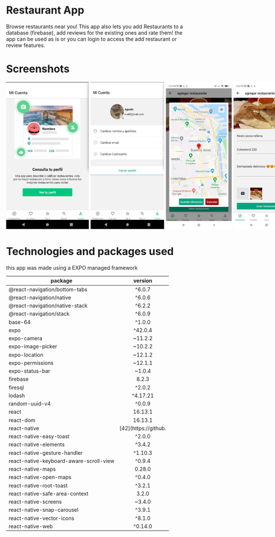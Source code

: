 # Restaurant App

Browse restaurants near you! This app also lets you add Restaurants to a database (firebase), add reviews for the existing ones and rate them! the app can be used as is or you can login to access the add restaurant or review features. 

# Screenshots


<div style="display:flex; flex-direction: row">
<img style="margin-right:5px; margin-bottom:5px" src="https://github.com/yamil-90/restaurant-app/blob/main/assets/screenshots/shot1.png" width="250" height="400">
<img style="margin-right:5px; margin-bottom:5px" src="https://github.com/yamil-90/restaurant-app/blob/main/assets/screenshots/shot2.png" width="200" height="400">
<img style="margin-right:5px; margin-bottom:5px" src="https://github.com/yamil-90/restaurant-app/blob/main/assets/screenshots/shot3.jpg" width="200" height="400">
<img style="margin-right:5px; margin-bottom:5px" src="https://github.com/yamil-90/restaurant-app/blob/main/assets/screenshots/shot4.jpg" width="200" height="400">
<img style="margin-right:5px; margin-bottom:5px" src="https://github.com/yamil-90/restaurant-app/blob/main/assets/screenshots/shot5.jpg" width="200" height="400">
<img style="margin-right:5px; margin-bottom:5px" src="https://github.com/yamil-90/restaurant-app/blob/main/assets/screenshots/shot6.jpg" width="200" height="400">
<img style="margin-right:5px; margin-bottom:5px" src="https://github.com/yamil-90/restaurant-app/blob/main/assets/screenshots/shot7.jpg" width="200" height="400">
<img style="margin-right:5px; margin-bottom:5px" src="https://github.com/yamil-90/restaurant-app/blob/main/assets/screenshots/shot8.jpg" width="200" height="400">
<img style="margin-right:5px; margin-bottom:5px" src="https://github.com/yamil-90/restaurant-app/blob/main/assets/screenshots/shot9.jpg" width="200" height="400">
</div>


# Technologies and packages used

this app was made using a EXPO managed framework 

|package | version |
|-------|:-------:|
|@react-navigation/bottom-tabs |^6.0.7|
|@react-navigation/native |^6.0.6|
|@react-navigation/native-stack |^6.2.2|
|@react-navigation/stack |^6.0.9|
|base-64 |^1.0.0|
|expo |^42.0.4|
|expo-camera |~11.2.2|
|expo-image-picker |~10.2.2|
|expo-location |~12.1.2|
|expo-permissions |~12.1.1|
|expo-status-bar |~1.0.4|
|firebase |8.2.3|
|firesql |^2.0.2|
|lodash |^4.17.21|
|random-uuid-v4 |^0.0.9|
|react |16.13.1|
|react-dom |16.13.1|
|react-native | [42](https://github.|com/expo/react-native/archive/sdk-42.0.0.tar.gz)
|react-native-easy-toast |^2.0.0|
|react-native-elements |^3.4.2|
|react-native-gesture-handler |^1.10.3|
|react-native-keyboard-aware-scroll-view |^0.9.4|
|react-native-maps |0.28.0|
|react-native-open-maps |^0.4.0|
|react-native-root-toast |^3.2.1|
|react-native-safe-area-context |3.2.0|
|react-native-screens |~3.4.0|
|react-native-snap-carousel |^3.9.1|
|react-native-vector-icons |^8.1.0|
|react-native-web| ^0.14.0|